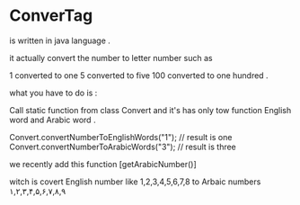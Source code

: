 # ConverTag

is written in java language .

it actually convert the number to letter number such as

1    converted to one
5    converted to five 
100  converted to one hundred .

what you have to do is :

Call static function from class Convert
and it's has only tow function English word and Arabic word .

Convert.convertNumberToEnglishWords("1"); // result is one
Convert.convertNumberToArabicWords("3");  // result is three

we recently add this function [getArabicNumber()]

witch is covert English number like 1,2,3,4,5,6,7,8 to Arbaic numbers ۱,۲,۳,۴,۵,۶,۷,۸,۹
        
